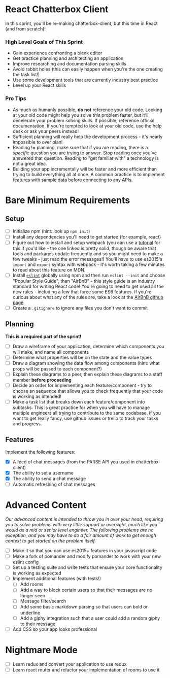 # React Chatterbox Client
In this sprint, you'll be re-making chatterbox-client, but this time in React (and from scratch)!

### High Level Goals of This Sprint
* Gain experience confronting a blank editor
* Get practice planning and architecting an application
* Improve researching and documentation parsing skills
* Avoid rabbit holes (this can easily happen when you're the one creating the task list!)
* Use some development tools that are currently industry best practice
* Level up your React skills


### Pro Tips
* As much as humanly possible, **do not** reference your old code. Looking at your old code might help you solve *this* problem faster, but it'll decelerate your problem solving skills. If possible, reference official documentation. If you're tempted to look at your old code, use the help desk or ask your peers instead!
* Sufficient planning will really help the development process - it's nearly impossible to over plan!
* Reading != planning, make sure that if you are reading, there is a *specific* question you are trying to answer. Stop reading once you've answered that question. Reading to "get familiar with" a technology is not a great idea.
* Building your app incrementally will be faster and more efficient than trying to build everything all at once. A common practice is to implement features with sample data before connecting to any APIs.

# Bare Minimum Requirements

## Setup
- [ ] Initialize npm (hint: look up `npm init`)
- [ ] Install any dependencies you'll need to get started (for example, react)
- [ ] Figure out how to install and setup webpack (you can use a [tutorial](https://www.codementor.io/tamizhvendan/beginner-guide-setup-reactjs-environment-npm-babel-6-webpack-du107r9zr) for this if you'd like - the one linked is pretty solid, though be aware that tools and packages update frequently and so you might need to make a few tweaks - just read the error messages!) You'll have to use es2015's `import` and `export` syntax with webpack - it's worth taking a few minutes to read about this feature on MDN.
- [ ] Install [`eslint`](https://eslint.org/docs/user-guide/getting-started) globally using npm and then run `eslint --init` and choose "Popular Style Guide", then "AirBnB" - this style guide is an industry standard for writing React code! You're going to need to get used all the new rules - including a few that force some ES6 features. If you're curious about what any of the rules are, take a look at the [AirBnB github page](https://github.com/airbnb/javascript).
- [ ] Create a `.gitignore` to ignore any files you don't want to commit

## Planning
**This is a required part of the sprint!**

- [ ] Draw a wireframe of your application, determine which components you will make, and name all components
- [ ] Determine what properties will be on the state and the value types
- [ ] Draw a diagram showing the data flow among components (hint: what props will be passed to each component?)
- [ ] Explain these diagrams to a peer, then explain these diagrams to a staff member **before proceeding**
- [ ] Decide an order for implementing each feature/component - try to choose an sequence that allows you to check frequently that your code is working as intended!
- [ ] Make a task list that breaks down each feature/component into subtasks. This is great practice for when you will have to manage multiple engineers all trying to contribute to the same codebase. If you want to get really fancy, use github issues or trello to track your tasks and progress.

## Features
Implement the following features:  

- [x] A feed of chat messages (from the PARSE API you used in chatterbox-client)
- [x] The ability to set a username
- [x] The ability to send a chat message
- [ ] Automatic refreshing of chat messages

# Advanced Content
*Our advanced content is intended to throw you in over your head, requiring you to solve problems with very little support or oversight, much like you would as a mid or senior level engineer. The following problems are no exception, and you may have to do a fair amount of work to get enough context to get started on the problem itself.*

- [ ] Make it so that you can use es2015+ features in your javascript code
- [ ] Make a fork of pomander and modify pomander to work with your new eslint config
- [ ] Set up a testing suite and write tests that ensure your core functionality is working as expected
- [ ] Implement additional features (with tests!)
    - [ ] Add rooms
    - [ ] Add a way to block certain users so that their messages are no longer seen
    - [ ] Message filter/search
    - [ ] Add some basic markdown parsing so that users can bold or underline
    - [ ] Add a giphy integration such that a user could add a random giphy to their message
- [ ] Add CSS so your app looks professional

# Nightmare Mode
- [ ] Learn redux and convert your application to use redux
- [ ] Learn react router and refactor your implementation of rooms to use it